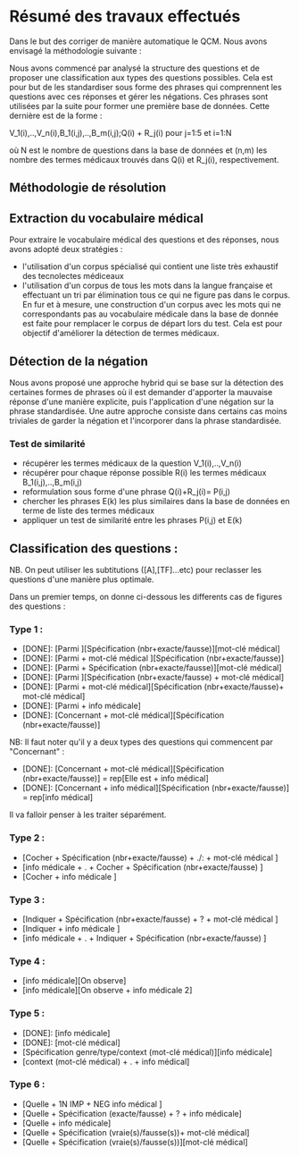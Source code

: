 # Résumé des travaux effectués

Dans le but des corriger de manière automatique le QCM. 
Nous avons envisagé la méthodologie suivante : 

Nous avons commencé par analysé la structure des questions et de proposer 
une classification aux types des questions possibles.
Cela est pour but de les standardiser sous forme des phrases qui comprennent les questions avec ces réponses et gérer les négations. Ces phrases sont utilisées par la suite pour former une première base de données. Cette dernière est de la forme : 


V_1(i),..,V_n(i),B_1(i,j),..,B_m(i,j);Q(i) + R_j(i) pour j=1:5 et i=1:N 

où N est le nombre de questions dans la base de données et (n,m) les nombre des termes médicaux trouvés dans  Q(i) et R_j(i), respectivement.

## Méthodologie de résolution 

## Extraction du vocabulaire médical

Pour extraire le vocabulaire médical des questions et des réponses, nous avons adopté deux stratégies :
- l'utilisation d'un corpus spécialisé qui contient une liste très exhaustif des tecnolectes médiceaux 
- l'utilisation d'un corpus de tous les mots dans la langue française et effectuant un tri par élimination tous ce qui ne figure pas dans le corpus. En fur et à mesure, une construction d'un corpus avec les mots qui ne correspondants pas au vocabulaire médicale dans la base de donnée est faite pour remplacer le corpus de départ lors du test. Cela est pour objectif d'améliorer la détection de termes médicaux. 


## Détection de la négation

Nous avons proposé une approche hybrid qui se base sur la détection des certaines formes de phrases où il est demander d'apporter la mauvaise réponse d'une manière explicite, puis l'application d'une négation sur la phrase standardisée. 
Une autre approche consiste dans certains cas moins triviales de garder la négation et l'incorporer dans la phrase standardisée. 


### Test de similarité 
- récupérer les termes médicaux de la question V_1(i),..,V_n(i)
- récupérer pour chaque réponse possible R(i) les termes médicaux B_1(i,j),..,B_m(i,j)
- reformulation sous forme d'une phrase Q(i)+R_j(i)= P(i,j)
- chercher les phrases E(k) les plus similaires dans la base de données en terme de liste des termes médicaux
- appliquer un test de similarité entre les phrases P(i,j) et E(k)

## Classification des questions :

NB. On peut utiliser les subtitutions ([A],[TF]...etc) pour reclasser les questions d'une manière plus optimale. 

Dans un premier temps, on donne ci-dessous les differents cas de figures des questions : 

### Type 1 : 

- [DONE]:   [Parmi ][Spécification (nbr+exacte/fausse)][mot-clé médical]
- [DONE]:   [Parmi + mot-clé médical ][Spécification (nbr+exacte/fausse)]
- [DONE]:   [Parmi + Spécification (nbr+exacte/fausse)][mot-clé médical]
- [DONE]:   [Parmi ][Spécification (nbr+exacte/fausse) + mot-clé médical]
- [DONE]:   [Parmi + mot-clé médical][Spécification (nbr+exacte/fausse)+ mot-clé médical]
- [DONE]:   [Parmi + info médicale]
- [DONE]:   [Concernant + mot-clé médical][Spécification (nbr+exacte/fausse)]

NB: Il faut noter qu'il y a deux types des questions qui commencent par "Concernant" : 
- [DONE]:   [Concernant + mot-clé médical][Spécification (nbr+exacte/fausse)] = rep[Elle est + info médical]
- [DONE]:   [Concernant + info médical][Spécification (nbr+exacte/fausse)] = rep[info médical]

Il va falloir penser à les traiter séparément.

### Type 2 : 

- [Cocher + Spécification (nbr+exacte/fausse) + ./: + mot-clé médical ]
- [info médicale + . + Cocher + Spécification (nbr+exacte/fausse) ]
- [Cocher + info médicale ]

### Type 3 : 

- [Indiquer + Spécification (nbr+exacte/fausse) + ? + mot-clé médical ]
- [Indiquer + info médicale ]
- [info médicale + . + Indiquer + Spécification (nbr+exacte/fausse) ]

### Type 4 : 

- [info médicale][On observe]
- [info médicale][On observe + info médicale 2]

### Type 5 : 

- [DONE]: [info médicale]
- [DONE]: [mot-clé médical]
- [Spécification genre/type/context (mot-clé médical)][info médicale]
- [context (mot-clé médical) + . + info médical]

### Type 6 : 

- [Quelle + 1N IMP + NEG info médical ]
- [Quelle + Spécification (exacte/fausse) + ? + info médicale]
- [Quelle + info médicale]
- [Quelle + Spécification (vraie(s)/fausse(s))+ mot-clé médical]
- [Quelle + Spécification (vraie(s)/fausse(s))][mot-clé médical]
